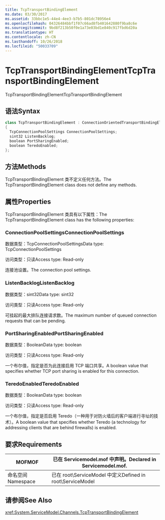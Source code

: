 ```yaml
---
title: TcpTransportBindingElement
ms.date: 03/30/2017
ms.assetid: 33bbc1e5-44e4-4ee3-b7b5-801dc78956e4
ms.openlocfilehash: 04326484bbf1f07c66ad8fb401642880f9ba8c6e
ms.sourcegitcommit: 9bd8f213b50f0e1a73e03bd1e840c917fbd6d20a
ms.translationtype: HT
ms.contentlocale: zh-CN
ms.lasthandoff: 10/26/2018
ms.locfileid: "50033709"
---
```

# <a name="tcptransportbindingelement"></a><span data-ttu-id="b688d-102">TcpTransportBindingElement</span><span class="sxs-lookup"><span data-stu-id="b688d-102">TcpTransportBindingElement</span></span>
<span data-ttu-id="b688d-103">TcpTransportBindingElement</span><span class="sxs-lookup"><span data-stu-id="b688d-103">TcpTransportBindingElement</span></span>  
  
## <a name="syntax"></a><span data-ttu-id="b688d-104">语法</span><span class="sxs-lookup"><span data-stu-id="b688d-104">Syntax</span></span>  
  
```csharp
class TcpTransportBindingElement : ConnectionOrientedTransportBindingElement  
{  
  TcpConnectionPoolSettings ConnectionPoolSettings;  
  sint32 ListenBacklog;  
  boolean PortSharingEnabled;  
  boolean TeredoEnabled;  
};  
```  
  
## <a name="methods"></a><span data-ttu-id="b688d-105">方法</span><span class="sxs-lookup"><span data-stu-id="b688d-105">Methods</span></span>  
 <span data-ttu-id="b688d-106">TcpTransportBindingElement 类不定义任何方法。</span><span class="sxs-lookup"><span data-stu-id="b688d-106">The TcpTransportBindingElement class does not define any methods.</span></span>  
  
## <a name="properties"></a><span data-ttu-id="b688d-107">属性</span><span class="sxs-lookup"><span data-stu-id="b688d-107">Properties</span></span>  
 <span data-ttu-id="b688d-108">TcpTransportBindingElement 类具有以下属性：</span><span class="sxs-lookup"><span data-stu-id="b688d-108">The TcpTransportBindingElement class has the following properties:</span></span>  
  
### <a name="connectionpoolsettings"></a><span data-ttu-id="b688d-109">ConnectionPoolSettings</span><span class="sxs-lookup"><span data-stu-id="b688d-109">ConnectionPoolSettings</span></span>  
 <span data-ttu-id="b688d-110">数据类型：TcpConnectionPoolSettings</span><span class="sxs-lookup"><span data-stu-id="b688d-110">Data type: TcpConnectionPoolSettings</span></span>  
  
 <span data-ttu-id="b688d-111">访问类型：只读</span><span class="sxs-lookup"><span data-stu-id="b688d-111">Access type: Read-only</span></span>  
  
 <span data-ttu-id="b688d-112">连接池设置。</span><span class="sxs-lookup"><span data-stu-id="b688d-112">The connection pool settings.</span></span>  
  
### <a name="listenbacklog"></a><span data-ttu-id="b688d-113">ListenBacklog</span><span class="sxs-lookup"><span data-stu-id="b688d-113">ListenBacklog</span></span>  
 <span data-ttu-id="b688d-114">数据类型：sint32</span><span class="sxs-lookup"><span data-stu-id="b688d-114">Data type: sint32</span></span>  
  
 <span data-ttu-id="b688d-115">访问类型：只读</span><span class="sxs-lookup"><span data-stu-id="b688d-115">Access type: Read-only</span></span>  
  
 <span data-ttu-id="b688d-116">可挂起的最大排队连接请求数。</span><span class="sxs-lookup"><span data-stu-id="b688d-116">The maximum number of queued connection requests that can be pending.</span></span>  
  
### <a name="portsharingenabled"></a><span data-ttu-id="b688d-117">PortSharingEnabled</span><span class="sxs-lookup"><span data-stu-id="b688d-117">PortSharingEnabled</span></span>  
 <span data-ttu-id="b688d-118">数据类型：Boolean</span><span class="sxs-lookup"><span data-stu-id="b688d-118">Data type: boolean</span></span>  
  
 <span data-ttu-id="b688d-119">访问类型：只读</span><span class="sxs-lookup"><span data-stu-id="b688d-119">Access type: Read-only</span></span>  
  
 <span data-ttu-id="b688d-120">一个布尔值，指定是否为此连接启用 TCP 端口共享。</span><span class="sxs-lookup"><span data-stu-id="b688d-120">A boolean value that specifies whether TCP port sharing is enabled for this connection.</span></span>  
  
### <a name="teredoenabled"></a><span data-ttu-id="b688d-121">TeredoEnabled</span><span class="sxs-lookup"><span data-stu-id="b688d-121">TeredoEnabled</span></span>  
 <span data-ttu-id="b688d-122">数据类型：Boolean</span><span class="sxs-lookup"><span data-stu-id="b688d-122">Data type: boolean</span></span>  
  
 <span data-ttu-id="b688d-123">访问类型：只读</span><span class="sxs-lookup"><span data-stu-id="b688d-123">Access type: Read-only</span></span>  
  
 <span data-ttu-id="b688d-124">一个布尔值，指定是否启用 Teredo（一种用于对防火墙后的客户端进行寻址的技术）。</span><span class="sxs-lookup"><span data-stu-id="b688d-124">A boolean value that specifies whether Teredo (a technology for addressing clients that are behind firewalls) is enabled.</span></span>  
  
## <a name="requirements"></a><span data-ttu-id="b688d-125">要求</span><span class="sxs-lookup"><span data-stu-id="b688d-125">Requirements</span></span>  
  
|<span data-ttu-id="b688d-126">MOF</span><span class="sxs-lookup"><span data-stu-id="b688d-126">MOF</span></span>|<span data-ttu-id="b688d-127">已在 Servicemodel.mof 中声明。</span><span class="sxs-lookup"><span data-stu-id="b688d-127">Declared in Servicemodel.mof.</span></span>|  
|---------|-----------------------------------|  
|<span data-ttu-id="b688d-128">命名空间</span><span class="sxs-lookup"><span data-stu-id="b688d-128">Namespace</span></span>|<span data-ttu-id="b688d-129">已在 root\ServiceModel 中定义</span><span class="sxs-lookup"><span data-stu-id="b688d-129">Defined in root\ServiceModel</span></span>|  
  
## <a name="see-also"></a><span data-ttu-id="b688d-130">请参阅</span><span class="sxs-lookup"><span data-stu-id="b688d-130">See Also</span></span>  
 <xref:System.ServiceModel.Channels.TcpTransportBindingElement>
